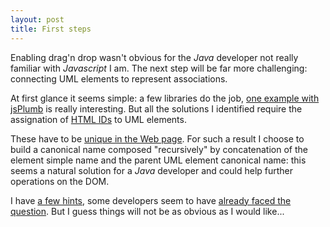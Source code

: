 ```yaml
--- 
layout: post 
title: First steps
--- 
```

<p>
Enabling drag'n drop wasn't obvious for the <em>Java</em> developer not really familiar with <em>Javascript</em> I am. The next step will be far more challenging: connecting UML elements to represent associations.
</p>
<p>
At first glance it seems simple: a few libraries do the job, <a target="_blank" href="https://jsplumbtoolkit.com/demo/flowchart/dom.html">one example with jsPlumb</a> is really interesting. But all the solutions I identified require the assignation of <a target="_blank" href="http://www.w3.org/TR/html401/struct/global.html#h-7.5.2">HTML IDs</a> to UML elements.
</p>
<p>
These have to be <a target="_blank" href="http://www.w3.org/TR/WCAG20-TECHS/H93.html">unique in the Web page</a>. For such a result I choose to build a canonical name composed "recursively" by concatenation of the element simple name and the parent UML element canonical name: this seems a natural solution for a <em>Java</em> developer and could help further operations on the DOM.
</p>
<p>
I have <a href="https://pascalprecht.github.io/2014/07/14/inheritance-and-composition-with-polymer/">a few hints</a>, some developers seem to have <a href="http://stackoverflow.com/questions/23945122/accessing-the-parent-context-of-a-web-component-being-either-dom-or-shadow-dom">already faced the question</a>. But I guess things will not be as obvious as I would like... 
</p>